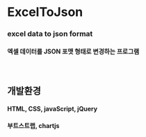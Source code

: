 # ExcelToJson
### excel data to json format
#### 엑셀 데이터를 JSON 포맷 형태로 변경하는 프로그램
&nbsp;
## 개발환경
#### HTML, CSS, javaScript, jQuery
#### 부트스트랩, chartjs
